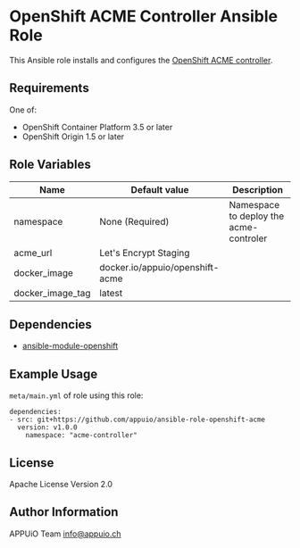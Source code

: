 # OpenShift ACME Controller Ansible Role

This Ansible role installs and configures the [OpenShift ACME controller](https://github.com/tnozicka/openshift-acme).

## Requirements

One of:

* OpenShift Container Platform 3.5 or later
* OpenShift Origin 1.5 or later

## Role Variables

| Name             | Default value                   | Description                            |
|------------------|---------------------------------|----------------------------------------|
| namespace        | None (Required)                 | Namespace to deploy the acme-controler |
| acme_url         | Let's Encrypt Staging           |                                        |
| docker_image     | docker.io/appuio/openshift-acme |                                        |
| docker_image_tag | latest                          |                                        |

## Dependencies

* [ansible-module-openshift](https://github.com/appuio/ansible-module-openshift)

## Example Usage

`meta/main.yml` of role using this role:

    dependencies:
    - src: git+https://github.com/appuio/ansible-role-openshift-acme
      version: v1.0.0
        namespace: "acme-controller"

## License

Apache License Version 2.0

## Author Information

APPUiO Team <info@appuio.ch>

